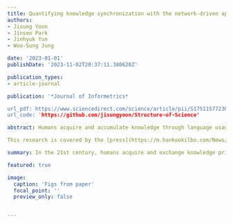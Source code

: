 ```yaml
---
title: Quantifying knowledge synchronization with the network-driven approach
authors:
- Jisung Yoon
- Jinseo Park
- Jinhyuk Yun
- Woo-Sung Jung

date: '2023-01-01'
publishDate: '2023-11-02T20:37:11.380620Z'

publication_types:
- article-journal

publication: '*Journal of Informetrics*

url_pdf: https://www.sciencedirect.com/science/article/pii/S1751157723000809
url_code: 'https://github.com/jisungyoon/Structure-of-Science'

abstract: Humans acquire and accumulate knowledge through language usage and eagerly exchange their knowledge for advancement. Although geographical barriers had previously limited communication, the emergence of information technology has opened new avenues for knowledge exchange. However, it is unclear which communication pathway is dominant in the 21st century. Here, we explore the dominant path of knowledge diffusion in the 21st century using Wikipedia, the largest communal dataset. We evaluate the similarity of shared knowledge between population groups, distinguished based on their language usage. When population groups are more engaged with each other, their knowledge structure is more similar, where engagement is indicated by socio-economic connections, such as cultural, linguistic, and historical features. Moreover, geographical proximity is no longer a critical requirement for knowledge dissemination. Furthermore, we integrate our data into a mechanistic model to better understand the underlying mechanism and suggest that the main channel of information distribution in the 21st century is based online.

This research is covered by the [press](https://m.hankookilbo.com/News/Read/A2023100416100004284).

summary: In the 21st century, humans acquire and exchange knowledge primarily through language usage, with the emergence of information technology breaking down geographical barriers. A study using Wikipedia, a vast dataset, explores how knowledge diffusion occurs. It finds that when population groups have more socio-economic connections, like cultural and linguistic ties, their shared knowledge is more similar. Geographical proximity is no longer crucial for knowledge dissemination, and the dominant channel for information distribution in the 21st century appears to be online.

featured: true

image:
  caption: 'Figs from paper'
  focal_point: ''
  preview_only: false


---
```

